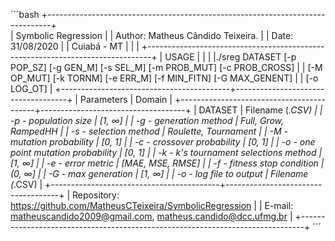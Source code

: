 ´´´bash
+-------------------------------------------------------------------------------+                                     
|                              Symbolic Regression                              |
|    Author: Matheus Cândido Teixeira.                                          |
|    Date: 31/08/2020                                                           |
|    Cuiabá - MT                                                                |
|                                                                               |
+-------------------------------------------------------------------------------+
|                                     USAGE                                     |
|                                                                               |
|./sreg DATASET [-p POP_SZ] [-g GEN_M] [-s SEL_M] [-m PROB_MUT] [-c PROB_CROSS] |
|               [-M OP_MUT] [-k TORNM] [-e ERR_M] [-f MIN_FITN] [-G MAX_GENENT] |
|               [-o LOG_OT]                                                     |
+------------------------------------------+------------------------------------+
|              Parameters                  |        Domain                      |
+------------------------------------------+------------------------------------+
| DATASET                                  |     Filename (*.CSV)               |
| -p - population size                     |     [1, ∞]                         |
| -g - generation method                   |     Full, Grow, RampedHH           |
| -s - selection method                    |     Roulette, Tournament           |
| -M - mutation probability                |     [0, 1]                         |
| -c - crossover probability               |     [0, 1]                         |
| -o - one point mutation probability      |     [0, 1]                         |
| -k - k's tournament selections method    |     [1, ∞]                         |
| -e - error metric                        |     [MAE, MSE, RMSE]               |
| -f - fitness stop condition              |     (0, ∞]                         |
| -G - max generation                      |     [1, ∞]                         |
| -o - log file to output                  |     Filename (*.CSV)               | 
+------------------------------------------+------------------------------------+
|   Repository: https://github.com/MatheusCTeixeira/SymbolicRegression          |
|   E-mail: matheuscandido2009@gmail.com, matheus.candido@dcc.ufmg.br           |
+-------------------------------------------------------------------------------+
´´´